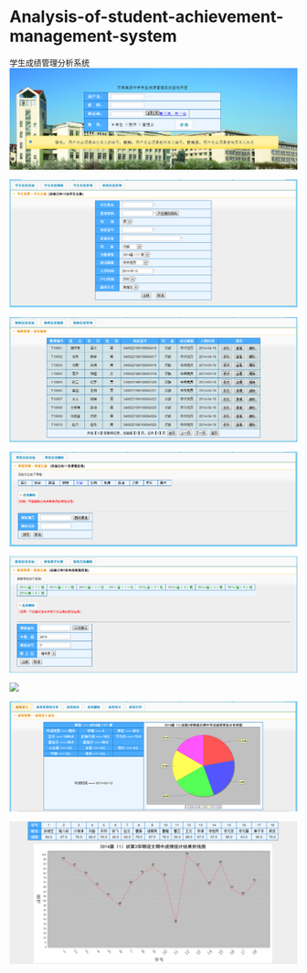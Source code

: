 # Analysis-of-student-achievement-management-system
学生成绩管理分析系统
![](%E7%B3%BB%E7%BB%9F%E6%88%AA%E5%9B%BE/Capture.PNG?raw=true)

![](%E7%B3%BB%E7%BB%9F%E6%88%AA%E5%9B%BE/Capture1.PNG?raw=true)

![](%E7%B3%BB%E7%BB%9F%E6%88%AA%E5%9B%BE/Capture2.PNG?raw=true)

![](%E7%B3%BB%E7%BB%9F%E6%88%AA%E5%9B%BE/Capture3.PNG?raw=true)

![](%E7%B3%BB%E7%BB%9F%E6%88%AA%E5%9B%BE/Capture4.PNG?raw=true)

![](%E7%B3%BB%E7%BB%9F%E6%88%AA%E5%9B%BE/Capture5.PNG?raw=true)

![](%E7%B3%BB%E7%BB%9F%E6%88%AA%E5%9B%BE/Capture6.PNG?raw=true)

![](%E7%B3%BB%E7%BB%9F%E6%88%AA%E5%9B%BE/Capture7.PNG?raw=true)
